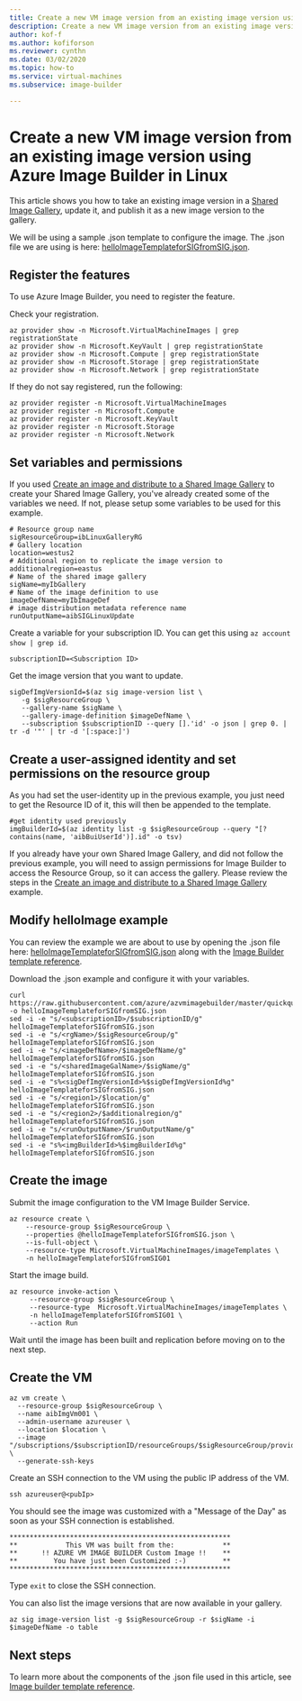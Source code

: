 ```yaml
---
title: Create a new VM image version from an existing image version using Azure Image Builder
description: Create a new VM image version from an existing image version using Azure Image Builder in Linux.
author: kof-f
ms.author: kofiforson
ms.reviewer: cynthn
ms.date: 03/02/2020
ms.topic: how-to
ms.service: virtual-machines
ms.subservice: image-builder

---
```

# Create a new VM image version from an existing image version using Azure Image Builder in Linux

This article shows you how to take an existing image version in a [Shared Image Gallery](../shared-image-galleries.md), update it, and publish it as a new image version to the gallery.

We will be using a sample .json template to configure the image. The .json file we are using is here: [helloImageTemplateforSIGfromSIG.json](https://raw.githubusercontent.com/azure/azvmimagebuilder/master/quickquickstarts/2_Creating_a_Custom_Linux_Shared_Image_Gallery_Image_from_SIG/helloImageTemplateforSIGfromSIG.json). 


## Register the features
To use Azure Image Builder, you need to register the feature.

Check your registration.

```azurecli-interactive
az provider show -n Microsoft.VirtualMachineImages | grep registrationState
az provider show -n Microsoft.KeyVault | grep registrationState
az provider show -n Microsoft.Compute | grep registrationState
az provider show -n Microsoft.Storage | grep registrationState
az provider show -n Microsoft.Network | grep registrationState
```

If they do not say registered, run the following:

```azurecli-interactive
az provider register -n Microsoft.VirtualMachineImages
az provider register -n Microsoft.Compute
az provider register -n Microsoft.KeyVault
az provider register -n Microsoft.Storage
az provider register -n Microsoft.Network
```


## Set variables and permissions

If you used [Create an image and distribute to a Shared Image Gallery](image-builder-gallery.md) to create your Shared Image Gallery, you've already created some of the variables we need. If not, please setup some variables to be used for this example.


```console
# Resource group name 
sigResourceGroup=ibLinuxGalleryRG
# Gallery location 
location=westus2
# Additional region to replicate the image version to 
additionalregion=eastus
# Name of the shared image gallery 
sigName=myIbGallery
# Name of the image definition to use
imageDefName=myIbImageDef
# image distribution metadata reference name
runOutputName=aibSIGLinuxUpdate
```

Create a variable for your subscription ID. You can get this using `az account show | grep id`.

```console
subscriptionID=<Subscription ID>
```

Get the image version that you want to update.

```azurecli
sigDefImgVersionId=$(az sig image-version list \
   -g $sigResourceGroup \
   --gallery-name $sigName \
   --gallery-image-definition $imageDefName \
   --subscription $subscriptionID --query [].'id' -o json | grep 0. | tr -d '"' | tr -d '[:space:]')
```

## Create a user-assigned identity and set permissions on the resource group
As you had set the user-identity up in the previous example, you just need to get the Resource ID of it, this will then be appended to the template.

```azurecli-interactive
#get identity used previously
imgBuilderId=$(az identity list -g $sigResourceGroup --query "[?contains(name, 'aibBuiUserId')].id" -o tsv)
```

If you already have your own Shared Image Gallery, and did not follow the previous example, you will need to assign permissions for Image Builder to access the Resource Group, so it can access the gallery. Please review the steps in the [Create an image and distribute to a Shared Image Gallery](image-builder-gallery.md) example.


## Modify helloImage example
You can review the example we are about to use by opening the .json file here: [helloImageTemplateforSIGfromSIG.json](https://raw.githubusercontent.com/azure/azvmimagebuilder/master/quickquickstarts/2_Creating_a_Custom_Linux_Shared_Image_Gallery_Image_from_SIG/helloImageTemplateforSIGfromSIG.json) along with the [Image Builder template reference](image-builder-json.md). 


Download the .json example and configure it with your variables. 

```console
curl https://raw.githubusercontent.com/azure/azvmimagebuilder/master/quickquickstarts/8_Creating_a_Custom_Linux_Shared_Image_Gallery_Image_from_SIG/helloImageTemplateforSIGfromSIG.json -o helloImageTemplateforSIGfromSIG.json
sed -i -e "s/<subscriptionID>/$subscriptionID/g" helloImageTemplateforSIGfromSIG.json
sed -i -e "s/<rgName>/$sigResourceGroup/g" helloImageTemplateforSIGfromSIG.json
sed -i -e "s/<imageDefName>/$imageDefName/g" helloImageTemplateforSIGfromSIG.json
sed -i -e "s/<sharedImageGalName>/$sigName/g" helloImageTemplateforSIGfromSIG.json
sed -i -e "s%<sigDefImgVersionId>%$sigDefImgVersionId%g" helloImageTemplateforSIGfromSIG.json
sed -i -e "s/<region1>/$location/g" helloImageTemplateforSIGfromSIG.json
sed -i -e "s/<region2>/$additionalregion/g" helloImageTemplateforSIGfromSIG.json
sed -i -e "s/<runOutputName>/$runOutputName/g" helloImageTemplateforSIGfromSIG.json
sed -i -e "s%<imgBuilderId>%$imgBuilderId%g" helloImageTemplateforSIGfromSIG.json
```

## Create the image

Submit the image configuration to the VM Image Builder Service.

```azurecli-interactive
az resource create \
    --resource-group $sigResourceGroup \
    --properties @helloImageTemplateforSIGfromSIG.json \
    --is-full-object \
    --resource-type Microsoft.VirtualMachineImages/imageTemplates \
    -n helloImageTemplateforSIGfromSIG01
```

Start the image build.

```azurecli-interactive
az resource invoke-action \
     --resource-group $sigResourceGroup \
     --resource-type  Microsoft.VirtualMachineImages/imageTemplates \
     -n helloImageTemplateforSIGfromSIG01 \
     --action Run 
```

Wait until the image has been built and replication before moving on to the next step.


## Create the VM

```azurecli-interactive
az vm create \
  --resource-group $sigResourceGroup \
  --name aibImgVm001 \
  --admin-username azureuser \
  --location $location \
  --image "/subscriptions/$subscriptionID/resourceGroups/$sigResourceGroup/providers/Microsoft.Compute/galleries/$sigName/images/$imageDefName/versions/latest" \
  --generate-ssh-keys
```

Create an SSH connection to the VM using the public IP address of the VM.

```console
ssh azureuser@<pubIp>
```

You should see the image was customized with a "Message of the Day" as soon as your SSH connection is established.

```output
*******************************************************
**            This VM was built from the:            **
**      !! AZURE VM IMAGE BUILDER Custom Image !!    **
**         You have just been Customized :-)         **
*******************************************************
```

Type `exit` to close the SSH connection.

You can also list the image versions that are now available in your gallery.

```azurecli-interactive
az sig image-version list -g $sigResourceGroup -r $sigName -i $imageDefName -o table
```


## Next steps

To learn more about the components of the .json file used in this article, see [Image builder template reference](../linux/image-builder-json.md).
